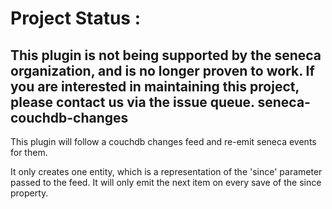 # Project Status :
This plugin is not being supported by the seneca organization,  and is no longer proven to work.
If you are interested in maintaining this project, please contact us via the issue queue.
seneca-couchdb-changes
----------------------

This plugin will follow a couchdb changes feed and re-emit seneca events for them.

It only creates one entity, which is a representation of the 'since' parameter passed
to the feed. It will only emit the next item on every save of the since property.



